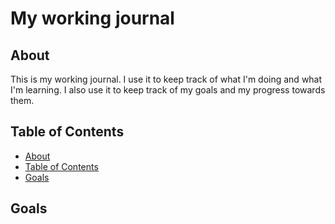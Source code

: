 # My working journal

## About

This is my working journal. I use it to keep track of what I'm doing and what I'm learning. I also use it to keep track of my goals and my progress towards them.

## Table of Contents

- [About](#about)
- [Table of Contents](#table-of-contents)
- [Goals](#goals)

## Goals

